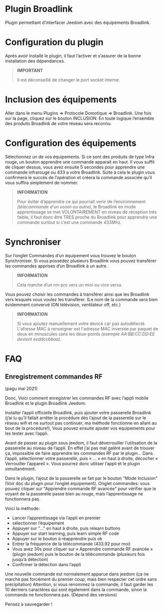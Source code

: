 # Plugin Broadlink

Plugin permettant d’interfacer Jeedom avec des équipements Broadlink.

# Configuration du plugin

Après avoir installé le plugin, il faut l’activer et s’assurer de la bonne installation des dépendances.

>**IMPORTANT**
>
>Il est déconseillé de changer le port socket interne.

# Inclusion des équipements

Aller dans le menu Plugins => Protocole Domotique => Broadlink. Une fois sur la page, cliquez sur le bouton INCLUSION. En toute logique l’ensemble des produits Broadlink de votre réseau sera reconnu.

# Configuration des équipements

Sélectionnez un de vos équipements. Si ce sont des produits de type Infra rouge, un bouton apprendre une commande apparait en haut. Il vous suffit de cliquer dessus, vous avez ensuite 5 secondes pour apprendre une commande infrarouge ou 433 a votre Broadlink. Suite à cela le plugin vous confirmera le succès de l’opération et créera la commande associée qu’il vous suffira simplement de nommer.

>**INFORMATION**
>
>Pour éviter d’apprendre ce qui pourrait venir de l’environnement *(télécommande d’un voisin ou autre)*, le Broadlink en mode apprentissage se met VOLONTAIREMENT en niveau de réception très faible, il faut donc être TRES proche du Broadlink pour apprendre une commande surtout si c’est une commande 433Mhz.

# Synchroniser

Sur l’onglet Commandes d’un équipement vous trouvez le bouton Synchroniser. Si vous possédez plusieurs Broadlink vous pouvez transférer les commandes apprises d’un Broadlink à un autre.

>**INFORMATION**
>
>Cela marche d’un rm-pro vers un mini ou vice versa.

Vous pouvez choisir les commandes à transférer ainsi que les Broadlink vers lesquels vous voulez les transférer. (Le nom de la commande sera bien évidemment convervé (ON télévision, ventilateur off, etc.)

>**INFORMATION**
>
>Si vous ajoutez manuellement votre device car pas autodétecté. L'afresse MAC à renseigner est l'adresse MAC inversée par paquet de deux en minuscules sans les deux-points *(exemple AA:BB:CC:DD:EE devient eeddccbbaa)*.

# FAQ

## Enregistrement commandes RF

(pagu mai 2021)

Donc, Voici comment enregistrer les commandes RF avec l’appli mobile Broadlink et le plugin Broadlink Jeedom:

Installer l’appli officielle Broadlink, puis ajouter votre passerelle Broadlink (j’ai lu qu’il fallait arrêter la procédure dès l’ajout de la passerelle sur le réseau wifi et ne surtout pas continuer, ma méthode fonctionne en allant au bout de la procédure!), Vous pouvez ensuite ajouter vos équipements pour les tester avec l’appli.

Avant de passer au plugin sous jeedom, il faut déverrouiller l’utilisation de la passerelle au niveau de l’appli. En effet j’ai pas mal galéré avant de trouver ça, impossible de faire apprendre les commandes RF par le plugin… Dans l’appli, sélectionner votre passerelle, puis « … » en haut à droite, décocher « Verrouiller l’appareil ». Vous pourrez donc utiliser l’appli et le plugin simultanément.

Dans le plugin, l’ajout de la passerelle se fait par le bouton "Mode Inclusion" (Voir doc du plugin pour l’onglet équipement).  Onglet commandes: vous pouvez cliquer sur "Apprendre commande RF avancée" pour vérifier que le voyant de la passerelle passe bien au rouge, mais l’apprentissage ne fonctionnera pas.

Voici la méthode:

- Lancer l’apprentissage via l’appli en premier
- sélectionner l’équipement
- Appuyer sur "…" en haut à droite, puis relearn buttons
- Appuyer sur start learning, puis learn simple RF code
- Appuyer sur le bouton à réapprendre puis ok
- Entrer la fréquence de la télécommande (433.92 pour moi)
- Vous avez 30s pour cliquer sur « Apprendre commande RF avancée » (plugin jeedom) puis le bouton de la télécommande (plusieurs fois jusqu’à détection)
- Confirmer la détection dans l’appli

Une nouvelle commande est normalement apparue dans jeedom (ça ne marche pas forcément du premier coup, mais bien respecter cet ordre sans précipitation)
Attention, si vous renommez la commande, il faut garder les 10 derniers caractères qui sont également dans la commande, sinon la commande ne fonctionnera pas. (Dépend des versions)

Pensez à sauvegarder !
